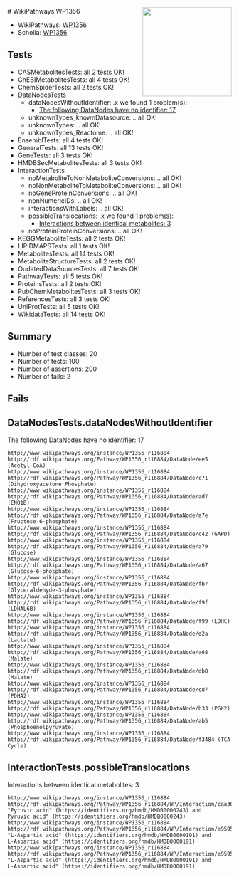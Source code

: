 <img style="float: right; width: 200px" src="https://upload.wikimedia.org/wikipedia/commons/thumb/8/83/Wplogo_with_text_500.png/640px-Wplogo_with_text_500.png" />
# WikiPathways WP1356

* WikiPathways: [WP1356](https://identifiers.org/wikipathways:WP1356)
* Scholia: [WP1356](https://scholia.toolforge.org/wikipathways/WP1356)
## Tests
* CASMetabolitesTests: all 2 tests OK!
* ChEBIMetabolitesTests: all 4 tests OK!
* ChemSpiderTests: all 2 tests OK!
* DataNodesTests
    * dataNodesWithoutIdentifier: .x we found 1 problem(s):
        * [The following DataNodes have no identifier: 17](#8792c497)
    * unknownTypes_knownDatasource: .. all OK!
    * unknownTypes: .. all OK!
    * unknownTypes_Reactome: .. all OK!
* EnsemblTests: all 4 tests OK!
* GeneralTests: all 13 tests OK!
* GeneTests: all 3 tests OK!
* HMDBSecMetabolitesTests: all 3 tests OK!
* InteractionTests
    * noMetaboliteToNonMetaboliteConversions: .. all OK!
    * noNonMetaboliteToMetaboliteConversions: .. all OK!
    * noGeneProteinConversions: .. all OK!
    * nonNumericIDs: .. all OK!
    * interactionsWithLabels: .. all OK!
    * possibleTranslocations: .x we found 1 problem(s):
        * [Interactions between identical metabolites: 3](#d59038c6)
    * noProteinProteinConversions: .. all OK!
* KEGGMetaboliteTests: all 2 tests OK!
* LIPIDMAPSTests: all 1 tests OK!
* MetabolitesTests: all 14 tests OK!
* MetaboliteStructureTests: all 2 tests OK!
* OudatedDataSourcesTests: all 7 tests OK!
* PathwayTests: all 5 tests OK!
* ProteinsTests: all 2 tests OK!
* PubChemMetabolitesTests: all 3 tests OK!
* ReferencesTests: all 3 tests OK!
* UniProtTests: all 5 tests OK!
* WikidataTests: all 14 tests OK!


## Summary

* Number of test classes: 20
* Number of tests: 100
* Number of assertions: 200
* Number of fails: 2

## Fails

<a name="8792c497" />

## DataNodesTests.dataNodesWithoutIdentifier

The following DataNodes have no identifier: 17
```
http://www.wikipathways.org/instance/WP1356_r116884 http://rdf.wikipathways.org/Pathway/WP1356_r116884/DataNode/ee5 (Acetyl-CoA)
http://www.wikipathways.org/instance/WP1356_r116884 http://rdf.wikipathways.org/Pathway/WP1356_r116884/DataNode/c71 (Dihydroxyacetone Phosphate)
http://www.wikipathways.org/instance/WP1356_r116884 http://rdf.wikipathways.org/Pathway/WP1356_r116884/DataNode/ad7 (ENO1B)
http://www.wikipathways.org/instance/WP1356_r116884 http://rdf.wikipathways.org/Pathway/WP1356_r116884/DataNode/a7e (Fructose-6-phosphate)
http://www.wikipathways.org/instance/WP1356_r116884 http://rdf.wikipathways.org/Pathway/WP1356_r116884/DataNode/c42 (GAPD)
http://www.wikipathways.org/instance/WP1356_r116884 http://rdf.wikipathways.org/Pathway/WP1356_r116884/DataNode/a79 (Glucose)
http://www.wikipathways.org/instance/WP1356_r116884 http://rdf.wikipathways.org/Pathway/WP1356_r116884/DataNode/a67 (Glucose-6-phosphate)
http://www.wikipathways.org/instance/WP1356_r116884 http://rdf.wikipathways.org/Pathway/WP1356_r116884/DataNode/fb7 (Glyceraldehyde-3-phosphate)
http://www.wikipathways.org/instance/WP1356_r116884 http://rdf.wikipathways.org/Pathway/WP1356_r116884/DataNode/f9f (LDHAL6B)
http://www.wikipathways.org/instance/WP1356_r116884 http://rdf.wikipathways.org/Pathway/WP1356_r116884/DataNode/f99 (LDHC)
http://www.wikipathways.org/instance/WP1356_r116884 http://rdf.wikipathways.org/Pathway/WP1356_r116884/DataNode/d2a (Lactate)
http://www.wikipathways.org/instance/WP1356_r116884 http://rdf.wikipathways.org/Pathway/WP1356_r116884/DataNode/a68 (Malate)
http://www.wikipathways.org/instance/WP1356_r116884 http://rdf.wikipathways.org/Pathway/WP1356_r116884/DataNode/db8 (Malate)
http://www.wikipathways.org/instance/WP1356_r116884 http://rdf.wikipathways.org/Pathway/WP1356_r116884/DataNode/c87 (PDHA2)
http://www.wikipathways.org/instance/WP1356_r116884 http://rdf.wikipathways.org/Pathway/WP1356_r116884/DataNode/b33 (PGK2)
http://www.wikipathways.org/instance/WP1356_r116884 http://rdf.wikipathways.org/Pathway/WP1356_r116884/DataNode/ab5 (Phosphoenolpyruvate)
http://www.wikipathways.org/instance/WP1356_r116884 http://rdf.wikipathways.org/Pathway/WP1356_r116884/DataNode/f3484 (TCA Cycle)
```

<a name="d59038c6" />

## InteractionTests.possibleTranslocations

Interactions between identical metabolites: 3
```
http://www.wikipathways.org/instance/WP1356_r116884 http://rdf.wikipathways.org/Pathway/WP1356_r116884/WP/Interaction/caa30 "Pyruvic acid" (https://identifiers.org/hmdb/HMDB0000243) and 
Pyruvic acid" (https://identifiers.org/hmdb/HMDB0000243)
http://www.wikipathways.org/instance/WP1356_r116884 http://rdf.wikipathways.org/Pathway/WP1356_r116884/WP/Interaction/e9595_2 "L-Aspartic acid" (https://identifiers.org/hmdb/HMDB0000191) and 
L-Aspartic acid" (https://identifiers.org/hmdb/HMDB0000191)
http://www.wikipathways.org/instance/WP1356_r116884 http://rdf.wikipathways.org/Pathway/WP1356_r116884/WP/Interaction/e9595_1 "L-Aspartic acid" (https://identifiers.org/hmdb/HMDB0000191) and 
L-Aspartic acid" (https://identifiers.org/hmdb/HMDB0000191)
```

